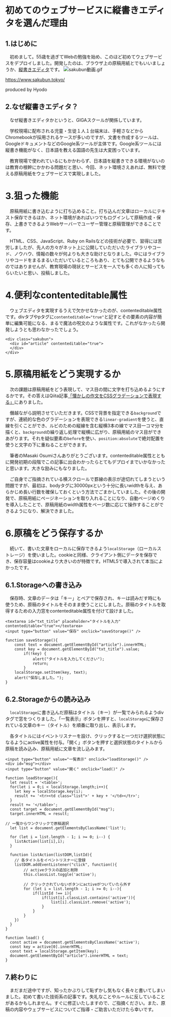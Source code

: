 
# 初めてのウェブサービスに縦書きエディタを選んだ理由  


## 1.はじめに

　初めまして。55歳を過ぎてWebの勉強を始め、このほど初めてウェブサービスをデプロイしました。開発したのは、ブラウザ上の原稿用紙とでもいいましょうか、[縦書きエディタ](https://www.sakubun.tokyo)です。
![sakubun動画.gif](https://qiita-image-store.s3.ap-northeast-1.amazonaws.com/0/2779438/622d6577-0bfa-3b58-4010-95c71368b059.gif)

https://www.sakubun.tokyo/

produced by Hyodo

## 2.なぜ縦書きエディタ？

　なぜ縦書きエディタかというと、GIGAスクールが関係しています。

　学校現場に配布される児童・生徒１人１台端末は、手軽さなどからChromebookが採用されるケースが多いのですが、文書を作成するツールは、GoogleドキュメントなどのGoogle系ツールが主体です。Google系ツールには縦書き機能がなく、日本語を教える国語の先生は大変困っています。

　教育現場で使われているにもかかわらず、日本語を縦書きできる環境がないのは教育の根幹にかかわる問題だと思い、今回、ネット環境さえあれば、無料で使える原稿用紙をウェブサービスで実現しました。

# 3.狙った機能

　原稿用紙に書き込むように打ち込めること。打ち込んだ文章はローカルにテキスト保存できるほか、ネット環境があればいつでもログインして原稿作成・保存、上書きできるようWebサーバーでユーザー管理と原稿管理ができることです。

　HTML、CSS、JavaScript、Ruby on Railsなどの技術が必要で、習得には苦労しましたが、先人の方々がネット上に公開していただいたライブラリやコード、ノウハウ、情報の数々が何よりも大きな助けとなりました。中にはライブラリやコードをまるまるいただいているところもあり、とても公開できるようなものではありませんが、教育現場の現状とサービスを一人でも多くの人に知ってもらいたいと思い、投稿しました。

# 4.便利なcontenteditable属性

　ウェブエディタを実現するうえで欠かせなかったのが、contenteditable属性です。divタブやpタグに`contenteditable="true"`と記すとその要素の内容が簡単に編集可能になる、まるで魔法の呪文のような属性です。これがなかったら開発しようとも思わなかったでしょう。

```html:HTML
<div class="sakubun">
  <div id="article" contenteditable="true">
  </div>
</div>
```

# 5.原稿用紙をどう実現するか

　次の課題は原稿用紙をどう表現して、マス目の間に文字を打ち込めるようにするかです。その答えはQiita記事[「懐かしの作文をCSSグラデーションで表現する」](https://qiita.com/cawpea/items/5eb01e9f48a334455acb)にありました。

　僭越ながら説明させていただきます。CSSで背景を指定できる`background`ですが、連続的な色のグラデーションを表現できる`linear-gradient`を使うと、直線を引くことができ、ルビのための縦線を含む縦横3本の線でマス目一コマ分を描くと、`background`の繰り返し処理で縦横に広がり、原稿用紙のマス目ができあがります。それを疑似要素の`before`を使い、`position:absolute`で絶対配置を使うと文字の下に重ねることができます。

　筆者のMasaki Osumiさんありがとうございます。contenteditable属性とともに開発初期の段階でこの記事に出会わかったらとてもデプロイまでいかなかったと思います。大きな励みにもなりました。

　ご自身でご指摘されている横スクロールで罫線の表示が途切れてしまうという問題ですが、最初は、bodyタグに30000pxという十分に長いwidthを与え、あらかじめ長い行数を確保しておくという方法でごまかしていました。その後の開発で、原稿用紙にページネーションを取り入れることになり、自動ページめくりを導入したことで、原稿用紙のwidth属性をページ数に応じて操作することができるようになり、解決できました。

# 6.原稿をどう保存するか

　続いて、書いた文章をローカルに保存できるよう`localStorage`（ローカルストレージ）を使いました。cookieと同様、クライアント側にデータを保存でき、保存容量はcookieより大きいのが特徴です。HTML5で導入されて本当によかったです。

## 6.1.Storageへの書き込み

　保存時、文章のデータは「キー」とペアで保存され、キーは読みだす時にも使うため、原稿のタイトルをそのまま使うことにしました。原稿のタイトルを取得するための入力窓をcontenteditable属性を付けて設けました。

```html:HTML
<textarea id="txt_title" placeholder="タイトルを入力" contenteditable="true"></textarea>
<input type="button" value="保存" onclick="saveStorage()" />
```

```js:JavaScript
function saveStorage(){
    const text = document.getElementById("article").innerHTML;
    const key = document.getElementById("txt_title").value;
        if(!key) {
            alert("タイトルを入力してください");
            return;
        }
    localStorage.setItem(key, text);
    alert("保存しました。");
}
```

## 6.2.Storageからの読み込み

　`localStorage`に書き込んだ原稿はタイトル（キー）が一覧でみられるようdivタグで窓をつくりました。「一覧表示」ボタンを押すと、`localStorage`に保存されている文章のキー（タイトル）を順番に取り出し、表示します。

　各タイトルにはイベントリスナーを設け、クリックすると一つだけ選択状態になるようにactive属性を付与。「開く」ボタンを押すと選択状態のタイトルから原稿を読み込み、原稿用紙に文章を流し込みます。


```html:HTML
<input type="button" value="一覧表示" onclick="loadStorage()" />
<div id="msg"></div>
<input type="button" value="開く" onclick="load()" />
```

```js:JavaScript
function loadStorage(){
  let result = '<table>';
  for(let i = 0;i < localStorage.length;i++){
    let key = localStorage.key(i);
    result += '<tr><td class="list">' + key + '</td></tr>';
  }
  result += '</table>';
  const target = document.getElementById("msg");
  target.innerHTML = result;

// 一覧からワンクリックで原稿選択
  let list = document.getElementsByClassName('list');

  for (let i = list.length - 1; i >= 0; i--) {
    listAction(list[i],i);
  }

  function listAction(listDOM,listId){
    // 各タイトルをイベントリスナーに登録
    listDOM.addEventListener("click", function(){
        // activeクラスの追加と削除
        this.classList.toggle('active');

        // クリックされていないボタンにactiveがついていたら外す
        for (let i = list.length - 1; i >= 0; i--){
            if(listId !== i){
                if(list[i].classList.contains('active')){
                    list[i].classList.remove('active');
                }
            }
        }
    })
  }
}

function load() {
  const active = document.getElementsByClassName('active');
  const key = active[0].innerHTML;
  const text = localStorage.getItem(key);
  document.getElementById("article").innerHTML = text;
}
```

## 7.終わりに

　まだまだ途中ですが、知ったかぶりして恥ずかし気もなく長々と書いてしまいました。初めて書いた技術系の記事です。失礼なことやルールに反していることがあるかもしれません。すぐに修正いたしますので、ご指摘ください。また、原稿の内容やウェブサービスについてご指導・ご助言いただけたら幸いです。
